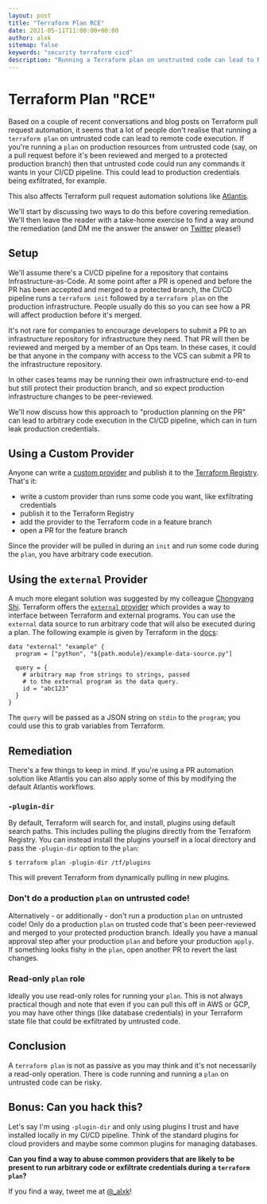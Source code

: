 ```yaml
---
layout: post
title: "Terraform Plan RCE"
date: 2021-05-11T11:00:00+00:00
author: alxk
sitemap: false
keywords: "security terraform cicd"
description: "Running a Terraform plan on unstrusted code can lead to RCE and credential exfiltration."
---
```


# Terraform Plan "RCE"

Based on a couple of recent conversations and blog posts on Terraform pull request automation, it seems that a lot of people don't realise that running a `terraform plan` on untrusted code can lead to remote code execution. If you're running a `plan` on production resources from untrusted code (say, on a pull request before it's been reviewed and merged to a protected production branch) then that untrusted code could run any commands it wants in your CI/CD pipeline. This could lead to production credentials being exfiltrated, for example.

This also affects Terraform pull request automation solutions like [Atlantis](https://www.runatlantis.io/).

We'll start by discussing two ways to do this before covering remediation. We'll then leave the reader with a take-home exercise to find a way around the remediation (and DM me the answer the answer on [Twitter](https://twitter.com/_alxk) please!)

## Setup

We'll assume there's a CI/CD pipeline for a repository that contains Infrastructure-as-Code. At some point after a PR is opened and before the PR has been accepted and merged to a protected branch, the CI/CD pipeline runs a `terraform init` followed by a `terraform plan` on the production infrastructure. People usually do this so you can see how a PR will affect production before it's merged.

It's not rare for companies to encourage developers to submit a PR to an infrastructure repository for infrastructure they need. That PR will then be reviewed and merged by a member of an Ops team. In these cases, it could be that anyone in the company with access to the VCS can submit a PR to the infrastructure repository.

In other cases teams may be running their own infrastructure end-to-end but still protect their production branch, and so expect production infrastructure changes to be peer-reviewed.

We'll now discuss how this approach to "production planning on the PR" can lead to arbitrary code execution in the CI/CD pipeline, which can in turn leak production credentials.

## Using a Custom Provider

Anyone can write a [custom provider](https://learn.hashicorp.com/tutorials/terraform/provider-setup) and publish it to the [Terraform Registry](https://registry.terraform.io/). That's it:

- write a custom provider than runs some code you want, like exfiltrating credentials
- publish it to the Terraform Registry
- add the provider to the Terraform code in a feature branch
- open a PR for the feature branch

Since the provider will be pulled in during an `init` and run some code during the `plan`, you have arbitrary code execution.

## Using the `external` Provider

A much more elegant solution was suggested by my colleague [Chongyang Shi](https://scy.email). Terraform offers the [`external` provider](https://registry.terraform.io/providers/hashicorp/external/latest/docs) which provides a way to interface between Terraform and external programs. You can use the `external` data source to run arbitrary code that will also be executed during a plan. The following example is given by Terraform in the [docs](https://registry.terraform.io/providers/hashicorp/external/latest/docs/data-sources/data_source):

```
data "external" "example" {
  program = ["python", "${path.module}/example-data-source.py"]

  query = {
    # arbitrary map from strings to strings, passed
    # to the external program as the data query.
    id = "abc123"
  }
}
```

The `query` will be passed as a JSON string on `stdin` to the `program`; you could use this to grab variables from Terraform.

## Remediation

There's a few things to keep in mind. If you're using a PR automation solution like Atlantis you can also apply some of this by modifying the default Atlantis workflows.

### `-plugin-dir`

By default, Terraform will search for, and install, plugins using default search paths. This includes pulling the plugins directly from the Terraform Registry. You can instead install the plugins yourself in a local directory and pass the `-plugin-dir` option to the `plan`:

```
$ terraform plan -plugin-dir /tf/plugins
```

This will prevent Terraform from dynamically pulling in new plugins.

### Don't do a production `plan` on untrusted code!

Alternatively - or additionally - don't run a production `plan` on untrusted code! Only do a production `plan` on trusted code that's been peer-reviewed and merged to your protected production branch. Ideally you have a manual approval step after your production `plan` and before your production `apply`. If something looks fishy in the `plan`, open another PR to revert the last changes.

### Read-only `plan` role

Ideally you use read-only roles for running your `plan`. This is not always practical though and note that even if you can pull this off in AWS or GCP, you may have other things (like database credentials) in your Terraform state file that could be exfiltrated by untrusted code.

## Conclusion

A `terraform plan` is not as passive as you may think and it's not necessarily a read-only operation. There is code running and running a `plan` on untrusted code can be risky.

## Bonus: Can you hack this?

Let's say I'm using `-plugin-dir` and only using plugins I trust and have installed locally in my CI/CD pipeline. Think of the standard plugins for cloud providers and maybe some common plugins for managing databases.

**Can you find a way to abuse common providers that are likely to be present to run arbitrary code or exfiltrate credentials during a `terraform plan`?**

If you find a way, tweet me at [@\_alxk](https://twitter.com/_alxk)!
